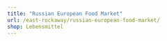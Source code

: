 ```yaml
---
title: "Russian European Food Market"
url: /east-rockaway/russian-european-food-market/
shop: Lebensmittel
---
```

